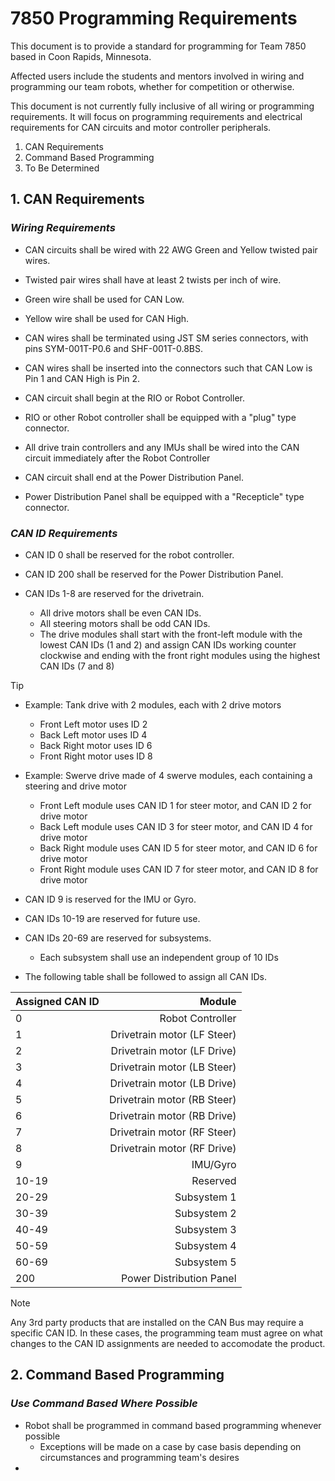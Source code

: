 # 7850 Programming Requirements
This document is to provide a standard for programming for Team 7850 based in Coon Rapids, Minnesota. 

Affected users include the students and mentors involved in wiring and programming our team robots, whether for competition or otherwise.

This document is not currently fully inclusive of all wiring or programming requirements. It will focus on programming requirements and electrical requirements for CAN circuits and motor controller peripherals.

1. CAN Requirements
2. Command Based Programming
3. To Be Determined

## 1. CAN Requirements
### **_Wiring Requirements_**  
  - CAN circuits shall be wired with 22 AWG Green and Yellow twisted pair wires.  
  
  - Twisted pair wires shall have at least 2 twists per inch of wire.  
  
  - Green wire shall be used for CAN Low.  
  
  - Yellow wire shall be used for CAN High. 
  
  - CAN wires shall be terminated using JST SM series connectors, with pins SYM-001T-P0.6 and SHF-001T-0.8BS.  
  
  - CAN wires shall be inserted into the connectors such that CAN Low is Pin 1 and CAN High is Pin 2.  
  
  - CAN circuit shall begin at the RIO or Robot Controller.  
  
  - RIO or other Robot controller shall be equipped with a "plug" type connector.  

  - All drive train controllers and any IMUs shall be wired into the CAN circuit immediately after the Robot Controller
  
  - CAN circuit shall end at the Power Distribution Panel.  
  
  - Power Distribution Panel shall be equipped with a "Recepticle" type connector. 

### **_CAN ID Requirements_**

  - CAN ID 0 shall be reserved for the robot controller.
  
  - CAN ID 200 shall be reserved for the Power Distribution Panel.
  
  - CAN IDs 1-8 are reserved for the drivetrain.  
    - All drive motors shall be even CAN IDs.  
    - All steering motors shall be odd CAN IDs.  
    - The drive modules shall start with the front-left module with the lowest CAN IDs (1 and 2) and assign CAN IDs working counter clockwise and ending with the front right modules using the highest CAN IDs (7 and 8)
> [!TIP]
>  - Example: Tank drive with 2 modules, each with 2 drive motors  
>    -   Front Left motor uses ID 2  
>    -   Back Left motor uses ID 4  
>    -   Back Right motor uses ID 6  
>    -   Front Right motor uses ID 8
>      
> - Example: Swerve drive made of 4 swerve modules, each containing a steering and drive motor  
>   -   Front Left module uses CAN ID 1 for steer motor, and CAN ID 2 for drive motor  
>   -   Back Left module uses CAN ID 3 for steer motor, and CAN ID 4 for drive motor  
>   -   Back Right module uses CAN ID 5 for steer motor, and CAN ID 6 for drive motor  
>   -   Front Right module uses CAN ID 7 for steer motor, and CAN ID 8 for drive motor
   
  - CAN ID 9 is reserved for the IMU or Gyro.
  - CAN IDs 10-19 are reserved for future use.
  - CAN IDs 20-69 are reserved for subsystems.
    - Each subsystem shall use an independent group of 10 IDs

  - The following table shall be followed to assign all CAN IDs.

  |Assigned CAN ID|Module|
  |:------|--:|
  |0|Robot Controller|
  |1|Drivetrain motor (LF Steer)|
  |2|Drivetrain motor (LF Drive)|
  |3|Drivetrain motor (LB Steer)|
  |4|Drivetrain motor (LB Drive)|
  |5|Drivetrain motor (RB Steer)|
  |6|Drivetrain motor (RB Drive)|
  |7|Drivetrain motor (RF Steer)|
  |8|Drivetrain motor (RF Drive)|
  |9|IMU/Gyro|
  |10-19|Reserved|
  |20-29|Subsystem 1|
  |30-39|Subsystem 2|
  |40-49|Subsystem 3|
  |50-59|Subsystem 4|
  |60-69|Subsystem 5|
  |200|Power Distribution Panel|

>[!NOTE]
>Any 3rd party products that are installed on the CAN Bus may require a specific CAN ID. In these cases, the programming team must agree on what changes to the CAN ID assignments are needed to accomodate the product.

## 2. Command Based Programming 
### **_Use Command Based Where Possible_**

- Robot shall be programmed in command based programming whenever possible  
  - Exceptions will be made on a case by case basis depending on circumstances and programming team's desires  
- 
